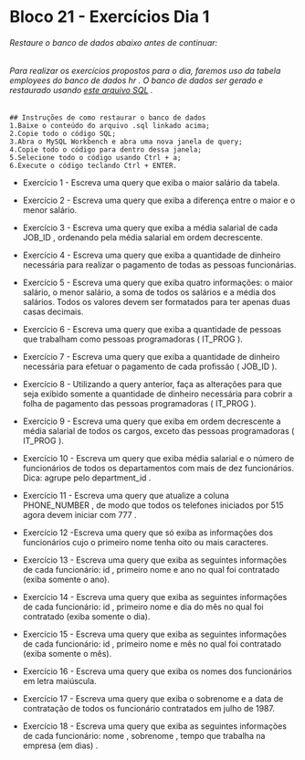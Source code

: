 # Bloco 21 - Exercícios Dia 1

###### Restaure o banco de dados abaixo antes de continuar:
###### Para realizar os exercícios propostos para o dia, faremos uso da tabela employees do banco de dados hr . O banco de dados ser gerado e restaurado usando _[este arquivo SQL](https://s3.us-east-2.amazonaws.com/assets.app.betrybe.com/back-end/sql/hr-cebf8bc2a5bb252bc470ae28943604c6.sql)_ .

```
## Instruções de como restaurar o banco de dados
1.Baixe o conteúdo do arquivo .sql linkado acima;
2.Copie todo o código SQL;
3.Abra o MySQL Workbench e abra uma nova janela de query;
4.Copie todo o código para dentro dessa janela;
5.Selecione todo o código usando Ctrl + a;
6.Execute o código teclando Ctrl + ENTER.
```

- Exercício 1 - Escreva uma query que exiba o maior salário da tabela.

- Exercício 2 - Escreva uma query que exiba a diferença entre o maior e o menor salário.

- Exercício 3 - Escreva uma query que exiba a média salarial de cada JOB_ID , ordenando pela média salarial em ordem decrescente.

- Exercício 4 - Escreva uma query que exiba a quantidade de dinheiro necessária para realizar o pagamento de todas as pessoas funcionárias.

- Exercício 5 - Escreva uma query que exiba quatro informações: o maior salário, o menor salário, a soma de todos os salários e a média dos salários. Todos os valores devem ser formatados para ter apenas duas casas decimais.

- Exercício 6 - Escreva uma query que exiba a quantidade de pessoas que trabalham como pessoas programadoras ( IT_PROG ).

- Exercício 7 - Escreva uma query que exiba a quantidade de dinheiro necessária para efetuar o pagamento de cada profissão ( JOB_ID ).

- Exercício 8 - Utilizando a query anterior, faça as alterações para que seja exibido somente a quantidade de dinheiro necessária para cobrir a folha de pagamento das pessoas programadoras ( IT_PROG ).

- Exercício 9 - Escreva uma query que exiba em ordem decrescente a média salarial de todos os cargos, exceto das pessoas programadoras ( IT_PROG ).

- Exercício 10 - Escreva um query que exiba média salarial e o número de funcionários de todos os departamentos com mais de dez funcionários. Dica: agrupe pelo department_id .

- Exercício 11 - Escreva uma query que atualize a coluna PHONE_NUMBER , de modo que todos os telefones iniciados por 515 agora devem iniciar com 777 .

- Exercício 12 -Escreva uma query que só exiba as informações dos funcionários cujo o primeiro nome tenha oito ou mais caracteres.

- Exercício 13 - Escreva uma query que exiba as seguintes informações de cada funcionário: id , primeiro nome e ano no qual foi contratado (exiba somente o ano).

- Exercício 14 - Escreva uma query que exiba as seguintes informações de cada funcionário: id , primeiro nome e dia do mês no qual foi contratado (exiba somente o dia).

- Exercício 15 - Escreva uma query que exiba as seguintes informações de cada funcionário: id , primeiro nome e mês no qual foi contratado (exiba somente o mês).

- Exercício 16 - Escreva uma query que exiba os nomes dos funcionários em letra maiúscula.

- Exercício 17 - Escreva uma query que exiba o sobrenome e a data de contratação de todos os funcionário contratados em julho de 1987.

- Exercício 18 - Escreva uma query que exiba as seguintes informações de cada funcionário: nome , sobrenome , tempo que trabalha na empresa (em dias) .

